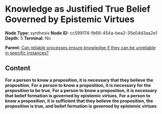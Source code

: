 # Knowledge as Justified True Belief Governed by Epistemic Virtues

**Node Type:** synthesis
**Node ID:** cc599174-fb66-454a-bea2-35e04d3aa2e1
**Depth:** 5
**Terminal:** No

**Parent:** [Can reliable processes ensure knowledge if they can be unreliable in specific instances?](can-reliable-processes-ensure-knowledge-if-they-can-be-unreliable-in-specific-instances-antithesis-31a00f90-8cb1-45bf-82ac-d735a1a6087b.md)

## Content

**For a person to know a proposition, it is necessary that they believe the proposition**, **For a person to know a proposition, it is necessary for the proposition to be true**, **For a person to know a proposition, it is necessary that belief formation is governed by epistemic virtues**, **For a person to know a proposition, it is sufficient that they believe the proposition, the proposition is true, and belief formation is governed by epistemic virtues**
